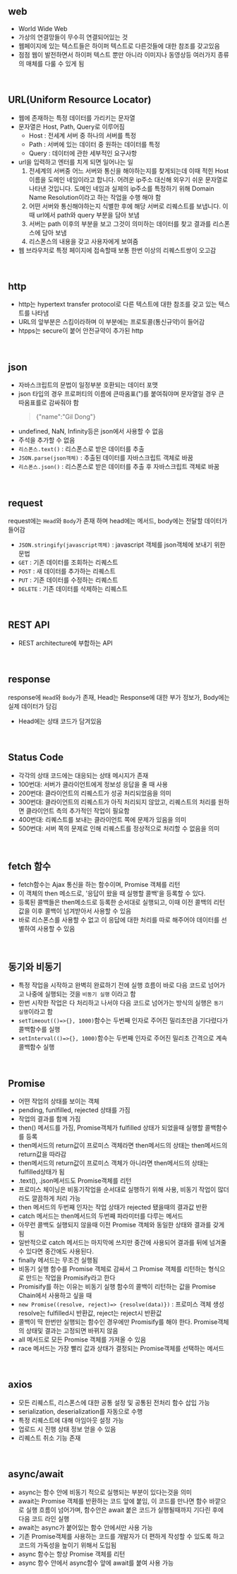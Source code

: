 ## web
- World Wide Web
- 가상의 연결망들이 무수히 연결되어있는 것
- 웹페이지에 있는 텍스트들은 하이퍼 텍스트로 다른것들에 대한 참조를 갖고있음
- 점점 웹이 발전하면서 하이퍼 텍스트 뿐만 아니라 이미지나 동영상등 여러가지 종류의 매체를 다룰 수 있게 됨
<br>

## URL(Uniform Resource Locator)
- 웹에 존재하는 특정 데이터를 가리키는 문자열
- 문자열은 Host, Path, Query로 이루어짐
  - Host : 전세계 서버 중 하나의 서버를 특정
  - Path : 서버에 있는 데이터 중 원하는 데이터를 특정
  - Query : 데이터에 관한 세부적인 요구사항
- url을 입력하고 엔터를 치게 되면 일어나는 일
  1. 전세계의 서버중 어느 서버와 통신을 해야하는지를 찾게되는데 이때 적힌 Host이름을 도메인 네임이라고 합니다. 어려운 ip주소 대신해 외우기 쉬운 문자열로 나타낸 것입니다. 도메인 네임과 실제의 ip주소를 특정하기 위해 Domain Name Resolution이라고 하는 작업을 수행 해야 함
  2. 어떤 서버와 통신해야하는지 식별한 후에 해당 서버로 리퀘스트를 보냅니다. 이때 url에서 path와 query 부분을 담아 보냄
  3. 서버는 path 이후의 부분을 보고 그것이 의미하는 데이터를 찾고 결과를 리스폰스에 담아 보냄
  4. 리스폰스의 내용을 갖고 사용자에게 보여줌
- 웹 브라우저로 특정 페이지에 접속할때 보통 한번 이상의 리퀘스트쌍이 오고감 
<br>

## http
- http는 hypertext transfer protocol로 다른 텍스트에 대한 참조를 갖고 있는 텍스트를 나타냄
- URL의 앞부분은 스킴이라하며 이 부분에는 프로토콜(통신규약)이 들어감
- htpps는 secure이 붙어 안전규약이 추가된 http 
<br>

## json
- 자바스크립트의 문법이 일정부분 호환되는 데이터 포맷  
- json 타입의 경우 프로퍼티의 이름에 큰따옴표(")를 붙여줘야며 문자열일 경우 큰 따옴표를로 감싸줘야 함
  > {"name":"Gil Dong"}
- undefined, NaN, Infinity등은 json에서 사용할 수 없음
- 주석을 추가할 수 없음
- `리스폰스.text()` : 리스폰스로 받은 데이터를 추출 
- `JSON.parse(json객체)` : 추출된 데이터를 자바스크립트 객체로 바꿈 
- `리스폰스.json()` : 리스폰스로 받은 데이터를 추출 후 자바스크립트 객체로 바꿈 
<br>

## request
request에는 `Head`와 `Body`가 존재 하며 head에는 메서드, body에는 전달할 데이터가 들어감 
- `JSON.stringify(javascript객체)` : javascript 객체를 json객체에 보내기 위한 문법 
- `GET` : 기존 데이터를 조회하는 리퀘스트
- `POST` : 새 데이터를 추가하는 리퀘스트
- `PUT` : 기존 데이터를 수정하는 리퀘스트
- `DELETE` : 기존 데이터를 삭제하는 리퀘스트
<br>

## REST API
- REST architecture에 부합하는 API
<br>

## response
response에 `Head`와 `Body`가 존재, Head는 Response에 대한 부가 정보가, Body에는 실제 데이터가 담김 
- Head에는 상태 코드가 담겨있음
<br>

## Status Code
- 각각의 상태 코드에는 대응되는 상태 메시지가 존재
- 100번대: 서버가 클라이언트에게 정보성 응답을 줄 때 사용
- 200번대: 클라이언트의 리퀘스트가 성공 처리되었음을 의미
- 300번대: 클라이언트의 리퀘스트가 아직 처리되지 않았고, 리퀘스트의 처리를 원하면 클라이언트 측의 추가적인 작업이 필요함
- 400번대: 리퀘스트를 보내는 클라이언트 쪽에 문제가 있음을 의미
- 500번대: 서버 쪽의 문제로 인해 리퀘스트를 정상적으로 처리할 수 없음을 의미
<br>

## fetch 함수
- fetch함수는 Ajax 통신을 하는 함수이며, Promise 객체를 리턴
- 이 객체의 then 메소드로, '응답이 왔을 때 실행할 콜백'을 등록할 수 있다.
- 등록된 콜백들은 then메소드로 등록한 순서대로 실행되고, 이때 이전 콜백의 리턴값을 이후 콜백이 넘겨받아서 사용할 수 있음
- 바로 리스폰스를 사용할 수 없고 이 응답에 대한 처리를 따로 해주어야 데이터를 선별하여 사용할 수 있음
<br>

## 동기와 비동기
- 특정 작업을 시작하고 완벽히 완료하기 전에 실행 흐름이 바로 다음 코드로 넘어가고 나중에 실행되는 것을 `비동기 실행` 이라고 함
- 한번 시작한 작업은 다 처리하고 나서야 다음 코드로 넘어가는 방식의 실행은 `동기 실행`이라고 함
- `setTimeout(()=>{}, 1000)`함수는 두번째 인자로 주어진 밀리초만큼 기다렸다가 콜백함수를 실행
- `setInterval(()=>{}, 1000)`함수는 두번째 인자로 주어진 밀리초 간격으로 계속 콜백함수 실행
<br>

## Promise
- 어떤 작업의 상태를 보이는 객체
- pending, funlfilled, rejected 상태를 가짐 
- 작업의 결과를 함께 가짐
- then() 메서드를 가짐, Promise객체가 fulfilled 상태가 되었을때 실행할 콜백함수를 등록
- then메서드의 return값이 프로미스 객체라면 then메서드의 상태는 then메서드의 return값을 따라감
- then메서드의 return값이 프로미스 객체가 아니라면 then메서드의 상태는 fulfilled상태가 됨
- .text(), .json메서드도 Promise객체를 리턴
- 프로미스 체이닝은 비동기작업을 순서대로 실행하기 위해 사용, 비동기 작업이 많더라도 깔끔하게 처리 가능 
- then 메서드의 두번째 인자는 작업 상태가 rejected 됐을때의 결과값 반환
- catch 메서드는 then메서드의 두번째 파라미터를 다루는 메서드
- 아무런 콜백도 실행되지 않을때 이전 Promise 객체와 동일한 상태와 결과를 갖게 됨
- 일반적으로 catch 메서드는 마지막에 쓰지만 중간에 사용되어 결과를 뒤에 넘겨줄 수 있다면 중간에도 사용된다.
- finally 메서드는 무조건 실행됨
- 비동기 실행 함수를 Promise 객체로 감싸서 그 Promise 객체를 리턴하는 형식으로 만드는 작업을 Promisify라고 한다
- Promisify를 하는 이유는 비동기 실행 함수의 콜백이 리턴하는 값을 Promise Chain에서 사용하고 싶을 때
- `new Promise((resolve, reject)=> {resolve(data)})` : 프로미스 객체 생성 resolve는 fulfilled시 반환값, reject는 reject시 반환값
- 콜백이 딱 한번만 실행되는 함수인 경우에만 Promisify를 해야 한다. Promise객체의 상태및 결과는 고정되면 바뀌지 않음
- all 메서드로 모든 Promise 객체를 가져올 수 있음
- race 메서드는 가장 빨리 값과 상태가 결정되는 Promise객체를 선택하는 메서드 
<br>

## axios
- 모든 리퀘스트, 리스폰스에 대한 공통 설정 및 공통된 전처리 함수 삽입 가능
- serialization, deserialization를 자동으로 수행
- 특정 리퀘스트에 대해 아임아웃 설정 가능
- 업로드 시 진행 상태 정보 얻을 수 있음
- 리퀘스트 취소 기능 존재 
<br>

## async/await
- async는 함수 안에 비동기 적으로 실행되는 부분이 있다는것을 의미 
- await는 Promise 객체를 반환하는 코드 앞에 붙임, 이 코드를 만나면 함수 바깥으로 실행 흐름이 넘어가며, 함수안은 await 붙은 코드가 실행될때까지 기다린 후에 다음 코드 라인 실행
- await는 async가 붙어있는 함수 안에서만 사용 가능
- 기존 Promise객체를 사용하는 코드를 개발자가 더 편하게 작성할 수 있도록 하고 코드의 가독성을 높이기 위해서 도입됨
- async 함수는 항상 Promise 객체를 리턴
- async 함수 안에서 async함수 앞에 await를 붙여 사용 가능 
